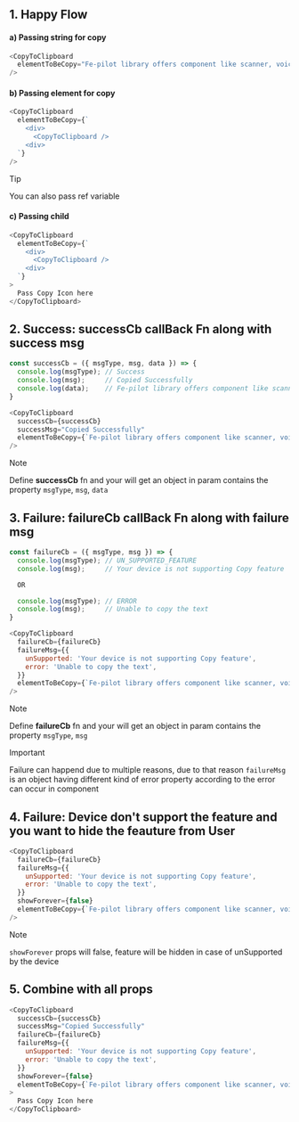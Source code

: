 ## 1. Happy Flow 

#### a) Passing string for copy

```js
<CopyToClipboard 
  elementToBeCopy="Fe-pilot library offers component like scanner, voice search, autofill otp, phonebook, share and many more for a small/medium/large size web based applications" 
/>
```

#### b) Passing element for copy

```js
<CopyToClipboard 
  elementToBeCopy={`
    <div>
      <CopyToClipboard />
    <div>
  `} 
/>
```
> [!Tip]
> You can also pass ref variable


#### c) Passing child

```js
<CopyToClipboard 
  elementToBeCopy={`
    <div>
      <CopyToClipboard />
    <div>
  `} 
>
  Pass Copy Icon here
</CopyToClipboard> 
```

## 2. Success: successCb callBack Fn along with success msg

```js
const successCb = ({ msgType, msg, data }) => {
  console.log(msgType); // Success
  console.log(msg);     // Copied Successfully
  console.log(data);    // Fe-pilot library offers component like scanner, voice search, autofill otp, phonebook, share
}
```

```js
<CopyToClipboard 
  successCb={successCb}
  successMsg="Copied Successfully"
  elementToBeCopy={`Fe-pilot library offers component like scanner, voice search, autofill otp, phonebook, share`}
/>
```
> [!Note]
> Define **successCb** fn and your will get an object in param contains the property ```msgType```, ```msg```, ```data```

## 3. Failure: failureCb callBack Fn along with failure msg
```js
const failureCb = ({ msgType, msg }) => {
  console.log(msgType); // UN_SUPPORTED_FEATURE
  console.log(msg);     // Your device is not supporting Copy feature

  OR

  console.log(msgType); // ERROR
  console.log(msg);     // Unable to copy the text
}
```
```js
<CopyToClipboard 
  failureCb={failureCb}
  failureMsg={{
    unSupported: 'Your device is not supporting Copy feature',
    error: 'Unable to copy the text',
  }}
  elementToBeCopy={`Fe-pilot library offers component like scanner, voice search, autofill otp, phonebook, share`}
/>
```
> [!Note]
> Define **failureCb** fn and your will get an object in param contains the property ```msgType```, ```msg```

> [!Important]
Failure can happend due to multiple reasons, due to that reason ```failureMsg``` is an object having different kind of error property according to the error can occur in component

## 4. Failure: Device don't support the feature and you want to hide the feauture from User
```js
<CopyToClipboard 
  failureCb={failureCb}
  failureMsg={{
    unSupported: 'Your device is not supporting Copy feature',
    error: 'Unable to copy the text',
  }}
  showForever={false}
  elementToBeCopy={`Fe-pilot library offers component like scanner, voice search, autofill otp, phonebook, share`}
/>
```
> [!Note]
> ```showForever``` props will false, feature will be hidden in case of unSupported by the device

## 5. Combine with all props
```js
<CopyToClipboard 
  successCb={successCb}
  successMsg="Copied Successfully"
  failureCb={failureCb}
  failureMsg={{
    unSupported: 'Your device is not supporting Copy feature',
    error: 'Unable to copy the text',
  }}
  showForever={false}
  elementToBeCopy={`Fe-pilot library offers component like scanner, voice search, autofill otp, phonebook, share`}
>
  Pass Copy Icon here
</CopyToClipboard>
```
